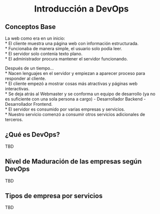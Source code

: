 <h1 align="center"> Introducción a DevOps </h1>

<h2 align="left"> Conceptos Base </h2>

<p align="left"> La web como era en un inicio: <br>
* El cliente muestra una página web con información estructurada. <br>
* Funcionaba de manera simple, el usuario solo podía leer.<br>
* El servidor solo contenía texto plano.<br>
* El administrador procura mantener el servidor funcionando.<br> </p>

<p align="left"> Después de un tiempo... <br>
* Nacen lenguajes en el servidor y empiezan a aparecer proceso para responder al cliente.<br>
* El cliente empezó a mostrar cosas más atractivas y páginas web interactivas.<br> 
* Se deja atrás al Webmaster y se conforma un equipo de desarrollo (ya no es suficiente con una sola persona a cargo) - Desarrollador Backend - Desarrollador Frontend. <br>
* El servidor es consumido por varias empresas y servicios. <br> 
* Nuestro servicio comenzó a consumir otros servicios adicionales de terceros. </p>

<h2 align="left"> ¿Qué es DevOps? </h2>

<p align="left"> TBD</p>

<h2 align="left"> Nivel de Maduración de las empresas según DevOps </h2>

<p align="left"> TBD</p>

<h2 align="left"> Tipos de empresa por servicios </h2>

<p align="left"> TBD</p>